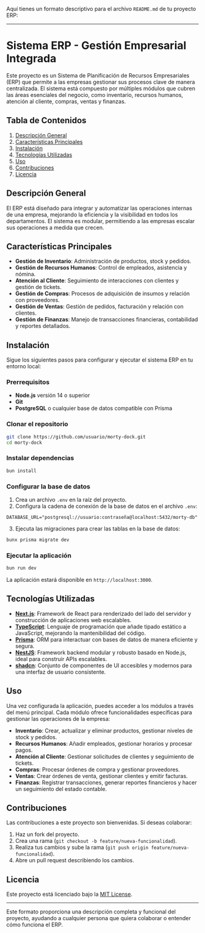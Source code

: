 Aquí tienes un formato descriptivo para el archivo `README.md` de tu proyecto ERP:

---

# Sistema ERP - Gestión Empresarial Integrada

Este proyecto es un Sistema de Planificación de Recursos Empresariales (ERP) que permite a las empresas gestionar sus procesos clave de manera centralizada. El sistema está compuesto por múltiples módulos que cubren las áreas esenciales del negocio, como inventario, recursos humanos, atención al cliente, compras, ventas y finanzas.

## Tabla de Contenidos

1. [Descripción General](#descripción-general)
2. [Características Principales](#características-principales)
3. [Instalación](#instalación)
4. [Tecnologías Utilizadas](#tecnologías-utilizadas)
5. [Uso](#uso)
6. [Contribuciones](#contribuciones)
7. [Licencia](#licencia)

## Descripción General

El ERP está diseñado para integrar y automatizar las operaciones internas de una empresa, mejorando la eficiencia y la visibilidad en todos los departamentos. El sistema es modular, permitiendo a las empresas escalar sus operaciones a medida que crecen.

## Características Principales

- **Gestión de Inventario**: Administración de productos, stock y pedidos.
- **Gestión de Recursos Humanos**: Control de empleados, asistencia y nómina.
- **Atención al Cliente**: Seguimiento de interacciones con clientes y gestión de tickets.
- **Gestión de Compras**: Procesos de adquisición de insumos y relación con proveedores.
- **Gestión de Ventas**: Gestión de pedidos, facturación y relación con clientes.
- **Gestión de Finanzas**: Manejo de transacciones financieras, contabilidad y reportes detallados.

## Instalación

Sigue los siguientes pasos para configurar y ejecutar el sistema ERP en tu entorno local:

### Prerrequisitos

- **Node.js** versión 14 o superior
- **Git**
- **PostgreSQL** o cualquier base de datos compatible con Prisma

### Clonar el repositorio

```bash
git clone https://github.com/usuario/morty-dock.git
cd morty-dock
```

### Instalar dependencias

```bash
bun install
```

### Configurar la base de datos

1. Crea un archivo `.env` en la raíz del proyecto.
2. Configura la cadena de conexión de la base de datos en el archivo `.env`:

```env
DATABASE_URL="postgresql://usuario:contraseña@localhost:5432/morty-db"
```

3. Ejecuta las migraciones para crear las tablas en la base de datos:

```bash
bunx prisma migrate dev
```

### Ejecutar la aplicación

```bash
bun run dev
```

La aplicación estará disponible en `http://localhost:3000`.

## Tecnologías Utilizadas

- **[Next.js](https://nextjs.org/)**: Framework de React para renderizado del lado del servidor y construcción de aplicaciones web escalables.
- **[TypeScript](https://www.typescriptlang.org/)**: Lenguaje de programación que añade tipado estático a JavaScript, mejorando la mantenibilidad del código.
- **[Prisma](https://www.prisma.io/)**: ORM para interactuar con bases de datos de manera eficiente y segura.
- **[NestJS](https://nestjs.com/)**: Framework backend modular y robusto basado en Node.js, ideal para construir APIs escalables.
- **[shadcn](https://shadcn.dev/)**: Conjunto de componentes de UI accesibles y modernos para una interfaz de usuario consistente.

## Uso

Una vez configurada la aplicación, puedes acceder a los módulos a través del menú principal. Cada módulo ofrece funcionalidades específicas para gestionar las operaciones de la empresa:

- **Inventario**: Crear, actualizar y eliminar productos, gestionar niveles de stock y pedidos.
- **Recursos Humanos**: Añadir empleados, gestionar horarios y procesar pagos.
- **Atención al Cliente**: Gestionar solicitudes de clientes y seguimiento de tickets.
- **Compras**: Procesar órdenes de compra y gestionar proveedores.
- **Ventas**: Crear órdenes de venta, gestionar clientes y emitir facturas.
- **Finanzas**: Registrar transacciones, generar reportes financieros y hacer un seguimiento del estado contable.

## Contribuciones

Las contribuciones a este proyecto son bienvenidas. Si deseas colaborar:

1. Haz un fork del proyecto.
2. Crea una rama (`git checkout -b feature/nueva-funcionalidad`).
3. Realiza tus cambios y sube la rama (`git push origin feature/nueva-funcionalidad`).
4. Abre un pull request describiendo los cambios.

## Licencia

Este proyecto está licenciado bajo la [MIT License](LICENSE).

---

Este formato proporciona una descripción completa y funcional del proyecto, ayudando a cualquier persona que quiera colaborar o entender cómo funciona el ERP.
